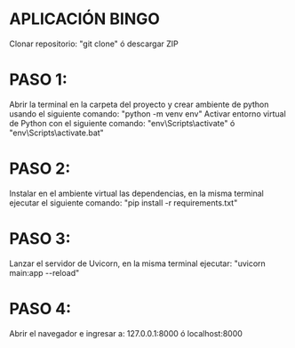 # APLICACIÓN BINGO
Clonar repositorio: "git clone" ó descargar ZIP

# PASO 1:
Abrir la terminal en la carpeta del proyecto y crear ambiente de python usando el siguiente comando: "python -m venv env"
Activar entorno virtual de Python con el siguiente comando: "env\Scripts\activate" ó "env\Scripts\activate.bat"

# PASO 2:
Instalar en el ambiente virtual las dependencias, en la misma terminal ejecutar el siguiente comando: "pip install -r requirements.txt"

# PASO 3:
Lanzar el servidor de Uvicorn, en la misma terminal ejecutar: "uvicorn main:app --reload"

# PASO 4:
Abrir el navegador e ingresar a: 127.0.0.1:8000 ó localhost:8000
